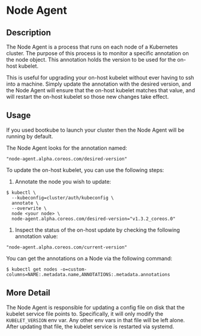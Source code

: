# Node Agent

## Description

The Node Agent is a process that runs on each node of a Kubernetes cluster. The
purpose of this process is to monitor a specific annotation on the node object.
This annotation holds the version to be used for the on-host kubelet.

This is useful for upgrading your on-host kubelet without ever having to ssh
into a machine. Simply update the annotation with the desired version,
and the Node Agent will ensure that the on-host kubelet matches that value,
and will restart the on-host kubelet so those new changes take effect.

## Usage

If you used bootkube to launch your cluster then the Node Agent will be
running by default.

The Node Agent looks for the annotation named:

```
"node-agent.alpha.coreos.com/desired-version"
```

To update the on-host kubelet, you can use the following steps:

1. Annotate the node you wish to update:

```
$ kubectl \
  --kubeconfig=cluster/auth/kubeconfig \
  annotate \
  --overwrite \
  node <your node> \
  node-agent.alpha.coreos.com/desired-version="v1.3.2_coreos.0"
```

1. Inspect the status of the on-host update by checking the following
annotation value:

```
"node-agent.alpha.coreos.com/current-version"
```

You can get the annotations on a Node via the following command:

```
$ kubectl get nodes -o=custom-columns=NAME:.metadata.name,ANNOTATIONS:.metadata.annotations
```

## More Detail

The Node Agent is responsible for updating a config file on disk that the kubelet
service file points to. Specifically, it will only modify the 
`KUBELET_VERSION` env var. Any other env vars in that file will be left
alone. After updating that file, the kubelet service is restarted via systemd.

